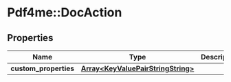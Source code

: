 # Pdf4me::DocAction

## Properties
Name | Type | Description | Notes
------------ | ------------- | ------------- | -------------
**custom_properties** | [**Array&lt;KeyValuePairStringString&gt;**](KeyValuePairStringString.md) |  | [optional] 


